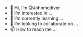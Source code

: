 - 👋 Hi, I’m @Johnmcdiver
- 👀 I’m interested in ...
- 🌱 I’m currently learning ...
- 💞️ I’m looking to collaborate on ...
- 📫 How to reach me ...

<!---
Johnmcdiver/Johnmcdiver is a ✨ special ✨ repository because its `README.md` (this file) appears on your GitHub profile.
You can click the Preview link to take a look at your changes.
--->
